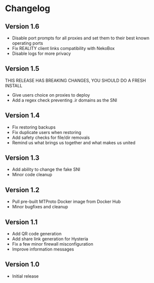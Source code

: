 # Changelog

## Version 1.6

- Disable port prompts for all proxies and set them to their best known operating ports
- Fix REALITY client links compatibility with NekoBox
- Disable logs for more privacy

## Version 1.5

THIS RELEASE HAS BREAKING CHANGES, YOU SHOULD DO A FRESH INSTALL

- Give users choice on proxies to deploy
- Add a regex check preventing .ir domains as the SNI

## Version 1.4

- Fix restoring backups
- Fix duplicate users when restoring
- Add safety checks for file/dir removals
- Remind us what brings us together and what makes us united

## Version 1.3

- Add ability to change the fake SNI
- Minor code cleanup

## Version 1.2

- Pull pre-built MTProto Docker image from Docker Hub
- Minor bugfixes and cleanup

## Version 1.1

- Add QR code generation
- Add share link generation for Hysteria
- Fix a few minor firewall misconfiguration
- Improve information messages

## Version 1.0

- Initial release
